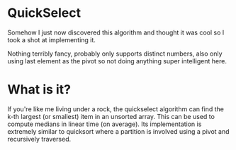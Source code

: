 # QuickSelect
Somehow I just now discovered this algorithm and thought it was cool so I took a shot at implementing it.

Nothing terribly fancy, probably only supports distinct numbers, also only using last element as the pivot so not doing anything super intelligent here.

# What is it?
If you're like me living under a rock, the quickselect algorithm can find the k-th largest (or smallest) item in an unsorted array. This can be used to compute medians in linear time (on average). Its implementation is extremely similar to quicksort where a partition is involved using a pivot and recursively traversed.
